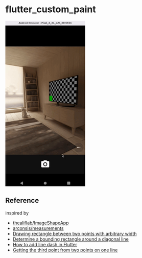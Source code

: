 # flutter_custom_paint

<img src="./screenshot/demo.gif" width=250>



## Reference
inspired by
- [thealiflab/ImageShapeApp](https://github.com/thealiflab/ImageShapeApp/blob/master/lib/rectangle_painter.dart)
- [arconsis/measurements](https://github.com/arconsis/measurements/issues)
- [Drawing rectangle between two points with arbitrary width](https://stackoverflow.com/questions/7854043/drawing-rectangle-between-two-points-with-arbitrary-width)
- [Determine a bounding rectangle around a diagonal line](https://stackoverflow.com/questions/38807203/determine-a-bounding-rectangle-around-a-diagonal-line)
- [How to add line dash in Flutter](https://stackoverflow.com/a/67653238)
- [Getting the third point from two points on one line](https://math.stackexchange.com/questions/22689/getting-the-third-point-from-two-points-on-one-line)

